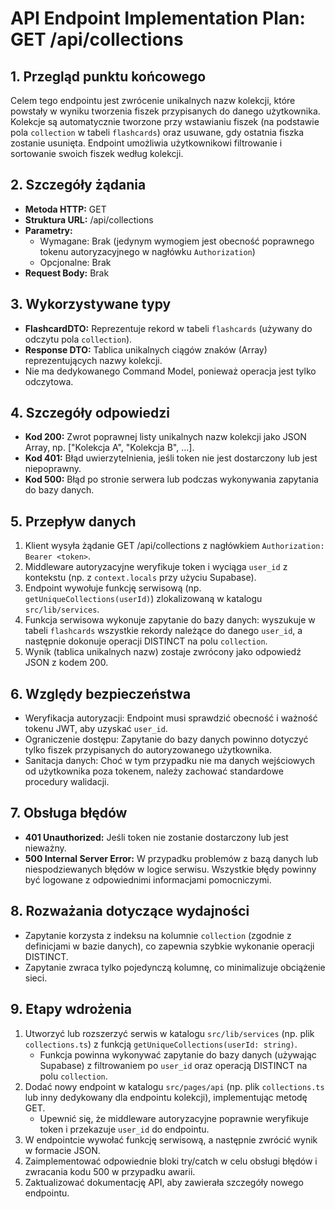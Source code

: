 # API Endpoint Implementation Plan: GET /api/collections

## 1. Przegląd punktu końcowego
Celem tego endpointu jest zwrócenie unikalnych nazw kolekcji, które powstały w wyniku tworzenia fiszek przypisanych do danego użytkownika. Kolekcje są automatycznie tworzone przy wstawianiu fiszek (na podstawie pola `collection` w tabeli `flashcards`) oraz usuwane, gdy ostatnia fiszka zostanie usunięta. Endpoint umożliwia użytkownikowi filtrowanie i sortowanie swoich fiszek według kolekcji.

## 2. Szczegóły żądania
- **Metoda HTTP:** GET
- **Struktura URL:** /api/collections
- **Parametry:**
  - Wymagane: Brak (jedynym wymogiem jest obecność poprawnego tokenu autoryzacyjnego w nagłówku `Authorization`)
  - Opcjonalne: Brak
- **Request Body:** Brak

## 3. Wykorzystywane typy
- **FlashcardDTO:** Reprezentuje rekord w tabeli `flashcards` (używany do odczytu pola `collection`).
- **Response DTO:** Tablica unikalnych ciągów znaków (Array<string>) reprezentujących nazwy kolekcji.
- Nie ma dedykowanego Command Model, ponieważ operacja jest tylko odczytowa.

## 4. Szczegóły odpowiedzi
- **Kod 200:** Zwrot poprawnej listy unikalnych nazw kolekcji jako JSON Array, np. ["Kolekcja A", "Kolekcja B", ...].
- **Kod 401:** Błąd uwierzytelnienia, jeśli token nie jest dostarczony lub jest niepoprawny.
- **Kod 500:** Błąd po stronie serwera lub podczas wykonywania zapytania do bazy danych.

## 5. Przepływ danych
1. Klient wysyła żądanie GET /api/collections z nagłówkiem `Authorization: Bearer <token>`.
2. Middleware autoryzacyjne weryfikuje token i wyciąga `user_id` z kontekstu (np. z `context.locals` przy użyciu Supabase).
3. Endpoint wywołuje funkcję serwisową (np. `getUniqueCollections(userId)`) zlokalizowaną w katalogu `src/lib/services`.
4. Funkcja serwisowa wykonuje zapytanie do bazy danych: wyszukuje w tabeli `flashcards` wszystkie rekordy należące do danego `user_id`, a następnie dokonuje operacji DISTINCT na polu `collection`.
5. Wynik (tablica unikalnych nazw) zostaje zwrócony jako odpowiedź JSON z kodem 200.

## 6. Względy bezpieczeństwa
- Weryfikacja autoryzacji: Endpoint musi sprawdzić obecność i ważność tokenu JWT, aby uzyskać `user_id`.
- Ograniczenie dostępu: Zapytanie do bazy danych powinno dotyczyć tylko fiszek przypisanych do autoryzowanego użytkownika.
- Sanitacja danych: Choć w tym przypadku nie ma danych wejściowych od użytkownika poza tokenem, należy zachować standardowe procedury walidacji.

## 7. Obsługa błędów
- **401 Unauthorized:** Jeśli token nie zostanie dostarczony lub jest nieważny.
- **500 Internal Server Error:** W przypadku problemów z bazą danych lub niespodziewanych błędów w logice serwisu. Wszystkie błędy powinny być logowane z odpowiednimi informacjami pomocniczymi.

## 8. Rozważania dotyczące wydajności
- Zapytanie korzysta z indeksu na kolumnie `collection` (zgodnie z definicjami w bazie danych), co zapewnia szybkie wykonanie operacji DISTINCT.
- Zapytanie zwraca tylko pojedynczą kolumnę, co minimalizuje obciążenie sieci.

## 9. Etapy wdrożenia
1. Utworzyć lub rozszerzyć serwis w katalogu `src/lib/services` (np. plik `collections.ts`) z funkcją `getUniqueCollections(userId: string)`.
   - Funkcja powinna wykonywać zapytanie do bazy danych (używając Supabase) z filtrowaniem po `user_id` oraz operacją DISTINCT na polu `collection`.
2. Dodać nowy endpoint w katalogu `src/pages/api` (np. plik `collections.ts` lub inny dedykowany dla endpointu kolekcji), implementując metodę GET.
   - Upewnić się, że middleware autoryzacyjne poprawnie weryfikuje token i przekazuje `user_id` do endpointu.
3. W endpointcie wywołać funkcję serwisową, a następnie zwrócić wynik w formacie JSON.
4. Zaimplementować odpowiednie bloki try/catch w celu obsługi błędów i zwracania kodu 500 w przypadku awarii.
5. Zaktualizować dokumentację API, aby zawierała szczegóły nowego endpointu. 